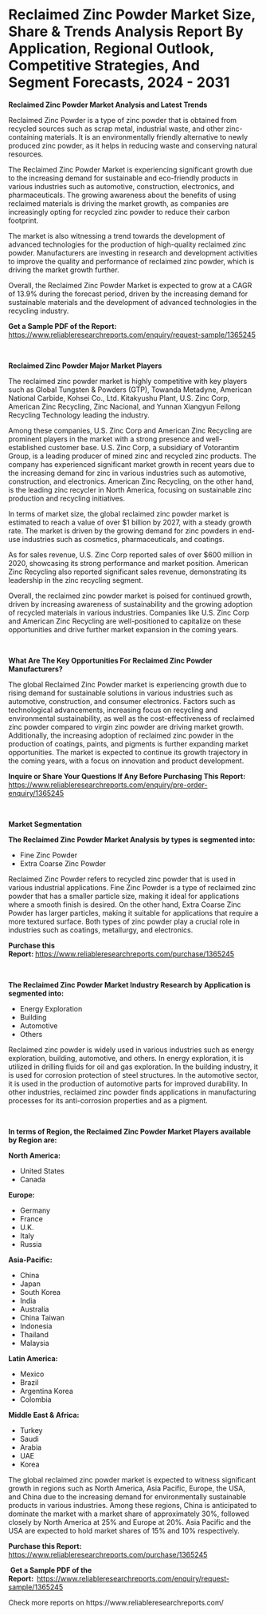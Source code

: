 <p><h1>Reclaimed Zinc Powder Market Size, Share & Trends Analysis Report By Application, Regional Outlook, Competitive Strategies, And Segment Forecasts, 2024 - 2031</h1></p><p><strong>Reclaimed Zinc Powder Market Analysis and Latest Trends</strong></p>
<p><p>Reclaimed Zinc Powder is a type of zinc powder that is obtained from recycled sources such as scrap metal, industrial waste, and other zinc-containing materials. It is an environmentally friendly alternative to newly produced zinc powder, as it helps in reducing waste and conserving natural resources.</p><p>The Reclaimed Zinc Powder Market is experiencing significant growth due to the increasing demand for sustainable and eco-friendly products in various industries such as automotive, construction, electronics, and pharmaceuticals. The growing awareness about the benefits of using reclaimed materials is driving the market growth, as companies are increasingly opting for recycled zinc powder to reduce their carbon footprint.</p><p>The market is also witnessing a trend towards the development of advanced technologies for the production of high-quality reclaimed zinc powder. Manufacturers are investing in research and development activities to improve the quality and performance of reclaimed zinc powder, which is driving the market growth further.</p><p>Overall, the Reclaimed Zinc Powder Market is expected to grow at a CAGR of 13.9% during the forecast period, driven by the increasing demand for sustainable materials and the development of advanced technologies in the recycling industry.</p></p>
<p><strong>Get a Sample PDF of the Report:&nbsp;</strong> <a href="https://www.reliableresearchreports.com/enquiry/request-sample/1365245">https://www.reliableresearchreports.com/enquiry/request-sample/1365245</a></p>
<p>&nbsp;</p>
<p><strong>Reclaimed Zinc Powder Major Market Players</strong></p>
<p><p>The reclaimed zinc powder market is highly competitive with key players such as Global Tungsten & Powders (GTP), Towanda Metadyne, American National Carbide, Kohsei Co., Ltd. Kitakyushu Plant, U.S. Zinc Corp, American Zinc Recycling, Zinc Nacional, and Yunnan Xiangyun Feilong Recycling Technology leading the industry. </p><p>Among these companies, U.S. Zinc Corp and American Zinc Recycling are prominent players in the market with a strong presence and well-established customer base. U.S. Zinc Corp, a subsidiary of Votorantim Group, is a leading producer of mined zinc and recycled zinc products. The company has experienced significant market growth in recent years due to the increasing demand for zinc in various industries such as automotive, construction, and electronics. American Zinc Recycling, on the other hand, is the leading zinc recycler in North America, focusing on sustainable zinc production and recycling initiatives.</p><p>In terms of market size, the global reclaimed zinc powder market is estimated to reach a value of over $1 billion by 2027, with a steady growth rate. The market is driven by the growing demand for zinc powders in end-use industries such as cosmetics, pharmaceuticals, and coatings.</p><p>As for sales revenue, U.S. Zinc Corp reported sales of over $600 million in 2020, showcasing its strong performance and market position. American Zinc Recycling also reported significant sales revenue, demonstrating its leadership in the zinc recycling segment.</p><p>Overall, the reclaimed zinc powder market is poised for continued growth, driven by increasing awareness of sustainability and the growing adoption of recycled materials in various industries. Companies like U.S. Zinc Corp and American Zinc Recycling are well-positioned to capitalize on these opportunities and drive further market expansion in the coming years.</p></p>
<p>&nbsp;</p>
<p><strong>What Are The Key Opportunities For Reclaimed Zinc Powder Manufacturers?</strong></p>
<p><p>The global Reclaimed Zinc Powder market is experiencing growth due to rising demand for sustainable solutions in various industries such as automotive, construction, and consumer electronics. Factors such as technological advancements, increasing focus on recycling and environmental sustainability, as well as the cost-effectiveness of reclaimed zinc powder compared to virgin zinc powder are driving market growth. Additionally, the increasing adoption of reclaimed zinc powder in the production of coatings, paints, and pigments is further expanding market opportunities. The market is expected to continue its growth trajectory in the coming years, with a focus on innovation and product development.</p></p>
<p><strong>Inquire or Share Your Questions If Any Before Purchasing This Report:</strong> <a href="https://www.reliableresearchreports.com/enquiry/pre-order-enquiry/1365245">https://www.reliableresearchreports.com/enquiry/pre-order-enquiry/1365245</a></p>
<p>&nbsp;</p>
<p><strong>Market Segmentation</strong></p>
<p><strong>The Reclaimed Zinc Powder Market Analysis by types is segmented into:</strong></p>
<p><ul><li>Fine Zinc Powder</li><li>Extra Coarse Zinc Powder</li></ul></p>
<p><p>Reclaimed Zinc Powder refers to recycled zinc powder that is used in various industrial applications. Fine Zinc Powder is a type of reclaimed zinc powder that has a smaller particle size, making it ideal for applications where a smooth finish is desired. On the other hand, Extra Coarse Zinc Powder has larger particles, making it suitable for applications that require a more textured surface. Both types of zinc powder play a crucial role in industries such as coatings, metallurgy, and electronics.</p></p>
<p><strong>Purchase this Report:&nbsp;</strong><a href="https://www.reliableresearchreports.com/purchase/1365245">https://www.reliableresearchreports.com/purchase/1365245</a></p>
<p>&nbsp;</p>
<p><strong>The Reclaimed Zinc Powder Market Industry Research by Application is segmented into:</strong></p>
<p><ul><li>Energy Exploration</li><li>Building</li><li>Automotive</li><li>Others</li></ul></p>
<p><p>Reclaimed zinc powder is widely used in various industries such as energy exploration, building, automotive, and others. In energy exploration, it is utilized in drilling fluids for oil and gas exploration. In the building industry, it is used for corrosion protection of steel structures. In the automotive sector, it is used in the production of automotive parts for improved durability. In other industries, reclaimed zinc powder finds applications in manufacturing processes for its anti-corrosion properties and as a pigment.</p></p>
<p>&nbsp;</p>
<p><strong>In terms of Region, the Reclaimed Zinc Powder Market Players available by Region are:</strong></p>
<p>
    <p> <strong> North America: </strong>
        <ul>
            <li>United States</li>
            <li>Canada</li>
        </ul>
        </p> 
    <p> <strong> Europe: </strong>
        <ul>
            <li>Germany</li>
            <li>France</li>
            <li>U.K.</li>
            <li>Italy</li>
            <li>Russia</li>
        </ul>
        </p> 
    <p> <strong> Asia-Pacific: </strong>
        <ul>
            <li>China</li>
            <li>Japan</li>
            <li>South Korea</li>
            <li>India</li>
            <li>Australia</li>
            <li>China Taiwan</li>
            <li>Indonesia</li>
            <li>Thailand</li>
            <li>Malaysia</li>
        </ul>
        </p> 
    <p> <strong> Latin America: </strong>
        <ul>
            <li>Mexico</li>
            <li>Brazil</li>
            <li>Argentina Korea</li>
            <li>Colombia</li>
        </ul>
        </p> 
    <p> <strong> Middle East & Africa: </strong>
        <ul>
            <li>Turkey</li>
            <li>Saudi</li>
            <li>Arabia</li>
            <li>UAE</li>
            <li>Korea</li>
        </ul>
    </p>
    </p>
<p><p>The global reclaimed zinc powder market is expected to witness significant growth in regions such as North America, Asia Pacific, Europe, the USA, and China due to the increasing demand for environmentally sustainable products in various industries. Among these regions, China is anticipated to dominate the market with a market share of approximately 30%, followed closely by North America at 25% and Europe at 20%. Asia Pacific and the USA are expected to hold market shares of 15% and 10% respectively.</p></p>
<p><strong>Purchase this Report: </strong><a href="https://www.reliableresearchreports.com/purchase/1365245">https://www.reliableresearchreports.com/purchase/1365245</a></p>
<p>&nbsp;<strong>Get a Sample PDF of the Report:&nbsp;&nbsp;</strong><a href="https://www.reliableresearchreports.com/enquiry/request-sample/1365245">https://www.reliableresearchreports.com/enquiry/request-sample/1365245</a></p>
<p><strong></strong></p>
<p>Check more reports on https://www.reliableresearchreports.com/</p>